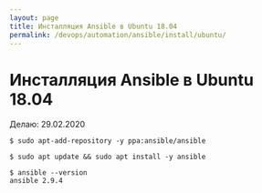 ```yaml
---
layout: page
title: Инсталляция Ansible в Ubuntu 18.04
permalink: /devops/automation/ansible/install/ubuntu/
---
```


# Инсталляция Ansible в Ubuntu 18.04

Делаю: 29.02.2020

    $ sudo apt-add-repository -y ppa:ansible/ansible

    $ sudo apt update && sudo apt install -y ansible

    $ ansible --version
    ansible 2.9.4
